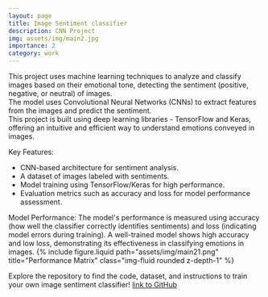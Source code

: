 ```yaml
---
layout: page
title: Image Sentiment classifier
description: CNN Project
img: assets/img/main2.jpg
importance: 2
category: work
---
```


This project uses machine learning techniques to analyze and classify images based on their emotional tone, detecting the sentiment (positive, negative, or neutral) of images. <br>
The model uses Convolutional Neural Networks (CNNs) to extract features from the images and predict the sentiment. <br>
This project is built using deep learning libraries - TensorFlow and Keras, offering an intuitive and efficient way to understand emotions conveyed in images.<br>

Key Features:
- CNN-based architecture for sentiment analysis.
- A dataset of images labeled with sentiments.
- Model training using TensorFlow/Keras for high performance.
- Evaluation metrics such as accuracy and loss for model performance assessment.

Model Performance:
The model's performance is measured using accuracy (how well the classifier correctly identifies sentiments) and loss (indicating model errors during training). A well-trained model shows high accuracy and low loss, demonstrating its effectiveness in classifying emotions in images.
{% include figure.liquid path="assets/img/main21.png" title="Performance Matrix" class="img-fluid rounded z-depth-1" %}

Explore the repository to find the code, dataset, and instructions to train your own image sentiment classifier! <a href="https://github.com/Gunjan-Goyal/Image-Sentiment-Classifier" target="_blank">link to GitHub</a>
